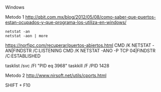 Windows

Metodo 1
http://qbit.com.mx/blog/2012/05/08/como-saber-que-puertos-estan-ocupados-y-que-programa-los-utiliza-en-windows/

```
netstat -an
netstat -aon | more
```

https://norfipc.com/recuperar/puertos-abiertos.html
CMD /K NETSTAT -AN|FINDSTR /C:LISTENING
CMD /K NETSTAT -ANO -P TCP 04|FINDSTR /C:ESTABLISHED

tasklist /svc /FI "PID eq 3968"
taskkill /F /PID 1428

Metodo 2
http://www.nirsoft.net/utils/cports.html

SHIFT + F10
